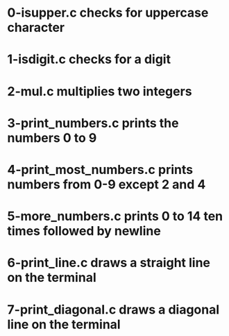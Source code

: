 # 0-isupper.c checks for uppercase character
# 1-isdigit.c checks for a digit
# 2-mul.c multiplies two integers
# 3-print_numbers.c prints the numbers 0 to 9
# 4-print_most_numbers.c prints numbers from 0-9 except 2 and 4
# 5-more_numbers.c prints 0 to 14 ten times followed by newline
# 6-print_line.c draws a straight line on the terminal
# 7-print_diagonal.c draws a diagonal line on the terminal
